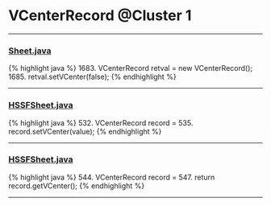 # VCenterRecord @Cluster 1

***

### [Sheet.java](https://searchcode.com/codesearch/view/15642365/)
{% highlight java %}
1683. VCenterRecord retval = new VCenterRecord();
1685. retval.setVCenter(false);
{% endhighlight %}

***

### [HSSFSheet.java](https://searchcode.com/codesearch/view/15642322/)
{% highlight java %}
532. VCenterRecord record =
535. record.setVCenter(value);
{% endhighlight %}

***

### [HSSFSheet.java](https://searchcode.com/codesearch/view/15642322/)
{% highlight java %}
544. VCenterRecord record =
547. return record.getVCenter();
{% endhighlight %}

***

